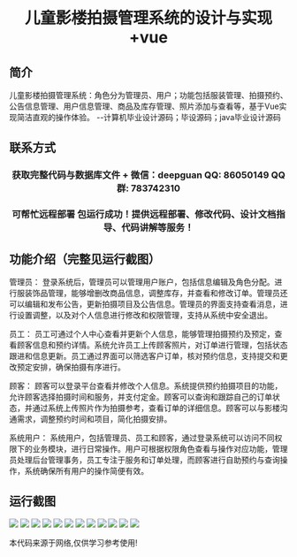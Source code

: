 <p><h1 align="center">儿童影楼拍摄管理系统的设计与实现+vue</h1></p>

## 简介
儿童影楼拍摄管理系统：角色分为管理员、用户；功能包括服装管理、拍摄预约、公告信息管理、用户信息管理、商品及库存管理、照片添加与查看等，基于Vue实现简洁直观的操作体验。    --计算机毕业设计源码；毕设源码；java毕业设计源码


## 联系方式
<p><h3 align="center">获取完整代码与数据库文件 + 微信：deepguan QQ: 86050149 QQ群: 783742310</h3></p>
<p><h3 align="center">可帮忙远程部署 包运行成功！提供远程部署、修改代码、设计文档指导、代码讲解等服务！</h3></p>

## 功能介绍（完整见运行截图）
管理员： 登录系统后，管理员可以管理用户账户，包括信息编辑及角色分配。进行服装饰品管理，能够增删改商品信息，调整库存，并查看和修改订单。管理员还可以编辑和发布公告，更新拍摄项目及公告信息。管理员的界面支持查看消息，进行设置调整，以及对个人信息进行修改和权限管理，支持从系统中安全退出。

员工： 员工可通过个人中心查看并更新个人信息，能够管理拍摄预约及预定，查看顾客信息和预约详情。系统允许员工上传顾客照片，对订单进行管理，包括状态跟进和信息更新。员工通过界面可以筛选客户订单，核对预约信息，支持提交和更改预定安排，确保拍摄有序进行。

顾客： 顾客可以登录平台查看并修改个人信息。系统提供预约拍摄项目的功能，允许顾客选择拍摄时间和服务，并支付定金。顾客可以查询和跟踪自己的订单状态，并通过系统上传照片作为拍摄参考，查看订单的详细信息。顾客可以与影楼沟通需求，调整预约时间和项目，简化拍摄安排。

系统用户： 系统用户，包括管理员、员工和顾客，通过登录系统可以访问不同权限下的业务模块，进行日常操作。用户可根据权限角色查看与操作对应功能，管理员处理后台管理事务，员工专注于服务和订单处理，而顾客进行自助预约与查询操作，系统确保所有用户的操作简便有效。


## 运行截图
![](https://bs-1329754181.cos.ap-shanghai.myqcloud.com/ssm/ChildrenPhotoStudioManagementSystem/img/001.jpg)
![](https://bs-1329754181.cos.ap-shanghai.myqcloud.com/ssm/ChildrenPhotoStudioManagementSystem/img/002.jpg)
![](https://bs-1329754181.cos.ap-shanghai.myqcloud.com/ssm/ChildrenPhotoStudioManagementSystem/img/003.jpg)
![](https://bs-1329754181.cos.ap-shanghai.myqcloud.com/ssm/ChildrenPhotoStudioManagementSystem/img/004.jpg)
![](https://bs-1329754181.cos.ap-shanghai.myqcloud.com/ssm/ChildrenPhotoStudioManagementSystem/img/005.jpg)
![](https://bs-1329754181.cos.ap-shanghai.myqcloud.com/ssm/ChildrenPhotoStudioManagementSystem/img/006.jpg)
![](https://bs-1329754181.cos.ap-shanghai.myqcloud.com/ssm/ChildrenPhotoStudioManagementSystem/img/007.jpg)
![](https://bs-1329754181.cos.ap-shanghai.myqcloud.com/ssm/ChildrenPhotoStudioManagementSystem/img/008.jpg)
![](https://bs-1329754181.cos.ap-shanghai.myqcloud.com/ssm/ChildrenPhotoStudioManagementSystem/img/009.jpg)
![](https://bs-1329754181.cos.ap-shanghai.myqcloud.com/ssm/ChildrenPhotoStudioManagementSystem/img/010.jpg)
![](https://bs-1329754181.cos.ap-shanghai.myqcloud.com/ssm/ChildrenPhotoStudioManagementSystem/img/011.jpg)
![](https://bs-1329754181.cos.ap-shanghai.myqcloud.com/ssm/ChildrenPhotoStudioManagementSystem/img/012.jpg)

<p>本代码来源于网络,仅供学习参考使用!</p>
